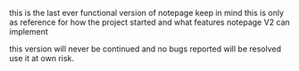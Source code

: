 this is the last ever  functional version of notepage
keep in mind this is only as reference for how the project started and what features notepage V2 can implement

this version will never be continued and no bugs reported will be resolved use it at own risk.